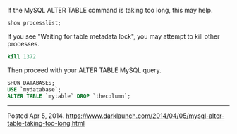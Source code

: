 If the MySQL ALTER TABLE command is taking too long, this may help.

```sql
show processlist;
```

If you see "Waiting for table metadata lock", you may attempt to kill other processes.

```sql
kill 1372
```

Then proceed with your ALTER TABLE MySQL query.

```sql
SHOW DATABASES;
USE `mydatabase`;
ALTER TABLE `mytable` DROP `thecolumn`;
```

---


Posted Apr 5, 2014.
https://www.darklaunch.com/2014/04/05/mysql-alter-table-taking-too-long.html